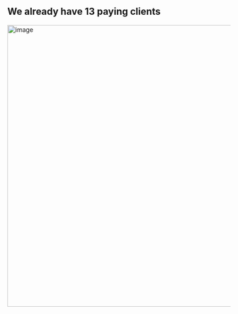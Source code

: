 ## We already have 13 paying clients
<img width="636" alt="image" src="https://github.com/user-attachments/assets/72cb6ccb-1c4a-4e53-9642-50c963675bca" />
